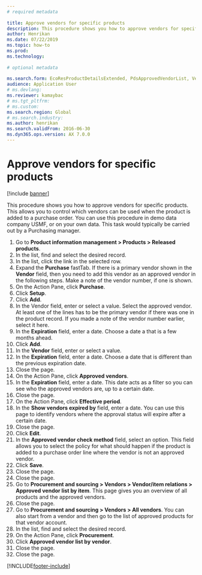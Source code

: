 ```yaml
--- 
# required metadata 
 
title: Approve vendors for specific products
description: This procedure shows you how to approve vendors for specific products. 
author: Henrikan
ms.date: 07/22/2019
ms.topic: how-to 
ms.prod:  
ms.technology:  
 
# optional metadata 
 
ms.search.form: EcoResProductDetailsExtended, PdsApprovedVendorList, VendTable   
audience: Application User 
# ms.devlang:  
ms.reviewer: kamaybac
# ms.tgt_pltfrm:  
# ms.custom:  
ms.search.region: Global
# ms.search.industry: 
ms.author: henrikan
ms.search.validFrom: 2016-06-30 
ms.dyn365.ops.version: AX 7.0.0 
---
```

# Approve vendors for specific products

[!include [banner](../../includes/banner.md)]

This procedure shows you how to approve vendors for specific products. This allows you to control which vendors can be used when the product is added to a purchase order. You can use this procedure in demo data company USMF, or on your own data. This task would typically be carried out by a Purchasing manager.

1. Go to **Product information management > Products > Released products**.
2. In the list, find and select the desired record.
3. In the list, click the link in the selected row.
4. Expand the **Purchase** fastTab. If there is a primary vendor shown in the **Vendor** field, then you need to add this vendor as an approved vendor in the following steps. Make a note of the vendor number, if one is shown.  
5. On the Action Pane, click **Purchase**.
6. Click **Setup**.
7. Click **Add**.
8. In the Vendor field, enter or select a value. Select the approved vendor. At least one of the lines has to be the primary vendor if there was one in the product record. If you made a note of the vendor number earlier, select it here.  
9. In the **Expiration** field, enter a date. Choose a date a that is a few months ahead.  
10. Click **Add**.
11. In the **Vendor** field, enter or select a value.
12. In the **Expiration** field, enter a date. Choose a date that is different than the previous expiration date.  
13. Close the page.
14. On the Action Pane, click **Approved vendors**.
15. In the **Expiration** field, enter a date. This date acts as a filter so you can see who the approved vendors are, up to a certain date.  
16. Close the page.
17. On the Action Pane, click **Effective period**.
18. In the **Show vendors expired by** field, enter a date. You can use this page to identify vendors where the approval status will expire after a certain date.  
19. Close the page.
20. Click **Edit**.
21. In the **Approved vendor check method** field, select an option. This field allows you to select the policy for what should happen if the product is added to a purchase order line where the vendor is not an approved vendor.  
22. Click **Save**.
23. Close the page.
24. Close the page.
25. Go to **Procurement and sourcing > Vendors > Vendor/item relations > Approved vendor list by item**. This page gives you an overview of all products and the approved vendors.  
26. Close the page.
27. Go to **Procurement and sourcing > Vendors > All vendors**. You can also start from a vendor and then go to the list of approved products for that vendor account.  
28. In the list, find and select the desired record.
29. On the Action Pane, click **Procurement**.
30. Click **Approved vendor list by vendor**.
31. Close the page.
32. Close the page.



[!INCLUDE[footer-include](../../../includes/footer-banner.md)]